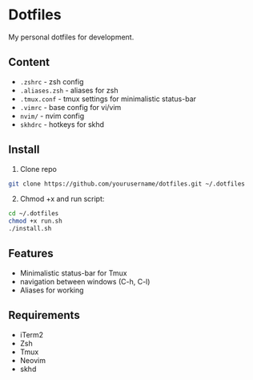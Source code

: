 # Dotfiles

My personal dotfiles for development.

## Content

- `.zshrc` - zsh config
- `.aliases.zsh` - aliases for zsh
- `.tmux.conf` - tmux settings for minimalistic status-bar
- `.vimrc` - base config for vi/vim
- `nvim/` - nvim config
- `skhdrc` - hotkeys for skhd

## Install

1. Clone repo

```bash
git clone https://github.com/yourusername/dotfiles.git ~/.dotfiles
```

2. Chmod +x and run script:

```bash
cd ~/.dotfiles
chmod +x run.sh
./install.sh
```

## Features

- Minimalistic status-bar for Tmux
- navigation between windows (C-h, C-l)
- Aliases for working

## Requirements

- iTerm2
- Zsh
- Tmux
- Neovim
- skhd
